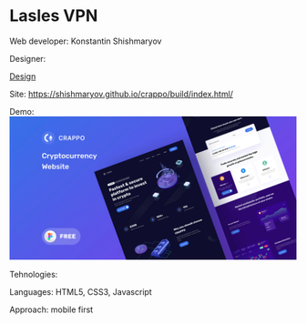 # Lasles VPN
Web developer: Konstantin Shishmaryov

Designer: 

[Design](https://)



Site: <https://shishmaryov.github.io/crappo/build/index.html/>



Demo:
![Preview](Preview.jpg)


Tehnologies:

Languages: HTML5, CSS3, Javascript



Approach: mobile first
